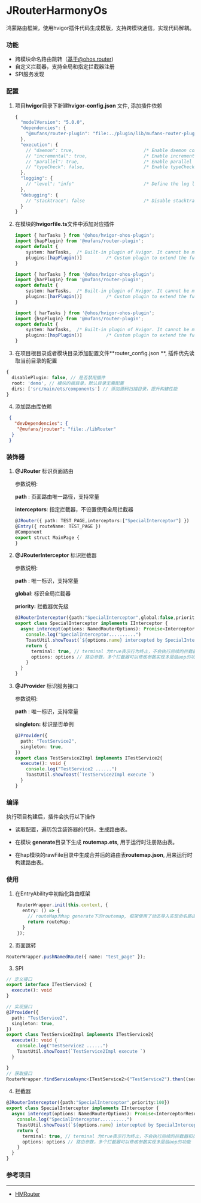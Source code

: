 # JRouterHarmonyOs

鸿蒙路由框架，使用hvigor插件代码生成模版，支持跨模块通信，实现代码解耦。

### 功能

- 跨模块命名路由跳转（基于@ohos.router)
- 自定义拦截器，支持全局和指定拦截器注册
- SPI服务发现



### 配置

1. 项目**hvigor**目录下新建**hvigor-config.json** 文件, 添加插件依赖

   ```ts
   {
     "modelVersion": "5.0.0",
     "dependencies": {
       "@mufans/router-plugin": "file:../plugin/lib/mufans-router-plugin-1.0.0.tgz" // 插件包
     },
     "execution": {
       // "daemon": true,                          /* Enable daemon compilation. Default: true */
       // "incremental": true,                     /* Enable incremental compilation. Default: true */
       // "parallel": true,                        /* Enable parallel compilation. Default: true */
       // "typeCheck": false,                      /* Enable typeCheck. Default: false */
     },
     "logging": {
       // "level": "info"                          /* Define the log level. Value: [ "debug" | "info" | "warn" | "error" ]. Default: "info" */
     },
     "debugging": {
       // "stacktrace": false                      /* Disable stacktrace compilation. Default: false */
     }
   }
   ```

   

2. 在模块的**hvigorfile.ts**文件中添加对应插件

   ```ts
   import { harTasks } from '@ohos/hvigor-ohos-plugin';
   import {hapPlugin} from '@mufans/router-plugin';
   export default {
       system: harTasks,  /* Built-in plugin of Hvigor. It cannot be modified. */
       plugins:[hapPlugin()]         /* Custom plugin to extend the functionality of Hvigor. */
   }
   
   import { harTasks } from '@ohos/hvigor-ohos-plugin';
   import {harPlugin} from '@mufans/router-plugin';
   export default {
       system: harTasks,  /* Built-in plugin of Hvigor. It cannot be modified. */
       plugins:[harPlugin()]         /* Custom plugin to extend the functionality of Hvigor. */
   }
   
   import { harTasks } from '@ohos/hvigor-ohos-plugin';
   import {hspPlugin} from '@mufans/router-plugin';
   export default {
       system: harTasks,  /* Built-in plugin of Hvigor. It cannot be modified. */
       plugins:[hspPlugin()]         /* Custom plugin to extend the functionality of Hvigor. */
   }
   ```

   

3. 在项目根目录或者模块目录添加配置文件**router_config.json **, 插件优先读取当前目录的配置

```ts
{
  disablePlugin: false, // 是否禁用插件
  root: 'demo', // 模块的根目录，默认目录无需配置
  dirs: ['src/main/ets/components'] // 添加源码扫描目录，提升构建性能
}
```



4. 添加路由库依赖

```json
 { 
   "devDependencies": {
    "@mufans/jrouter": "file:./libRouter"
  }
 }
```



### 装饰器

1. **@JRouter** 标识页面路由

   参数说明:

   **path** : 页面路由唯一路径，支持常量

   **interceptors**: 指定拦截器，不设置使用全局拦截器

   ```ts
   @JRouter({ path: TEST_PAGE,interceptors:["SpecialInterceptor"] })
   @Entry({ routeName: TEST_PAGE })
   @Component
   export struct MainPage {
   }
   ```

   

2. **@JRouterInterceptor** 标识拦截器

   参数说明:

   **path** : 唯一标识，支持常量

   **global**: 标识全局拦截器

   **priority:** 拦截器优先级

   ```ts
   @JRouterInterceptor({path:"SpecialInterceptor",global:false,priority:100})
   export class SpecialInterceptor implements IInterceptor {
     async intercept(options: NamedRouterOptions): Promise<InterceptorResult> {
       console.log("SpecialInterceptor..........")
       ToastUtil.showToast(`${options.name} intercepted by SpecialInterceptor `)
       return {
         terminal: true, // terminal 为true表示行为终止，不会执行后续的拦截器和页面跳转
         options: options // 路由参数，多个拦截器可以修改参数实现多层级aop的功能
       }
     }
   }
   ```

   

3. **@JProvider** 标识服务接口

   参数说明:

   **path** : 唯一标识，支持常量

   **singleton:** 标识是否单例

   ```ts
   @JProvider({
     path: "TestService2",
     singleton: true,
   })
   export class TestService2Impl implements ITestService2{
     execute(): void {
       console.log("TestService2 ......")
       ToastUtil.showToast(`TestService2Impl execute `)
     }
   }
   ```



### 编译

执行项目构建后，插件会执行以下操作

- 读取配置，遍历包含装饰器的代码，生成路由表。

- 在模块 **generate**目录下生成 **routemap.ets**,  用于运行时注册路由表。 
- 在hap模块的rawFile目录中生成合并后的路由表**routemap.json**, 用来运行时构建路由表。



### 使用

1. 在EntryAbility中初始化路由框架	

```ts
    RouterWrapper.init(this.context, {
      entry: () => {
        // routeMap为hap generate下的routemap, 框架使用了动态导入实现命名路由，由于hap无法被其他模块引用，所以这里手动添加
        return routeMap; 
      }
    });
```

2. 页面跳转

```ts
RouterWrapper.pushNamedRoute({ name: "test_page" });
```

3. SPI

```ts
// 定义接口
export interface ITestService2 {
  execute(): void
}

// 实现接口
@JProvider({
  path: "TestService2",
  singleton: true,
})
export class TestService2Impl implements ITestService2{
  execute(): void {
    console.log("TestService2 ......")
    ToastUtil.showToast(`TestService2Impl execute `)
  }

}
// 获取接口
RouterWrapper.findServiceAsync<ITestService2>("TestService2").then((service) => {service?.execute();});
```

4. 拦截器

```ts
@JRouterInterceptor({path:"SpecialInterceptor",priority:100})
export class SpecialInterceptor implements IInterceptor {
  async intercept(options: NamedRouterOptions): Promise<InterceptorResult> {
    console.log("SpecialInterceptor..........")
    ToastUtil.showToast(`${options.name} intercepted by SpecialInterceptor `)
    return {
      terminal: true, // terminal 为true表示行为终止，不会执行后续的拦截器和页面跳转
      options: options // 路由参数，多个拦截器可以修改参数实现多层级aop的功能
    }
  }
}
```



### 参考项目

-------------

- [HMRouter](https://gitee.com/hadss/hmrouter)